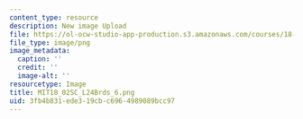 ```yaml
---
content_type: resource
description: New image Upload
file: https://ol-ocw-studio-app-production.s3.amazonaws.com/courses/18-02sc-multivariable-calculus-fall-2010/3fb4b831ede319cbc6964989089bcc97_MIT18_02SC_L24Brds_6.png
file_type: image/png
image_metadata:
  caption: ''
  credit: ''
  image-alt: ''
resourcetype: Image
title: MIT18_02SC_L24Brds_6.png
uid: 3fb4b831-ede3-19cb-c696-4989089bcc97
---
```

